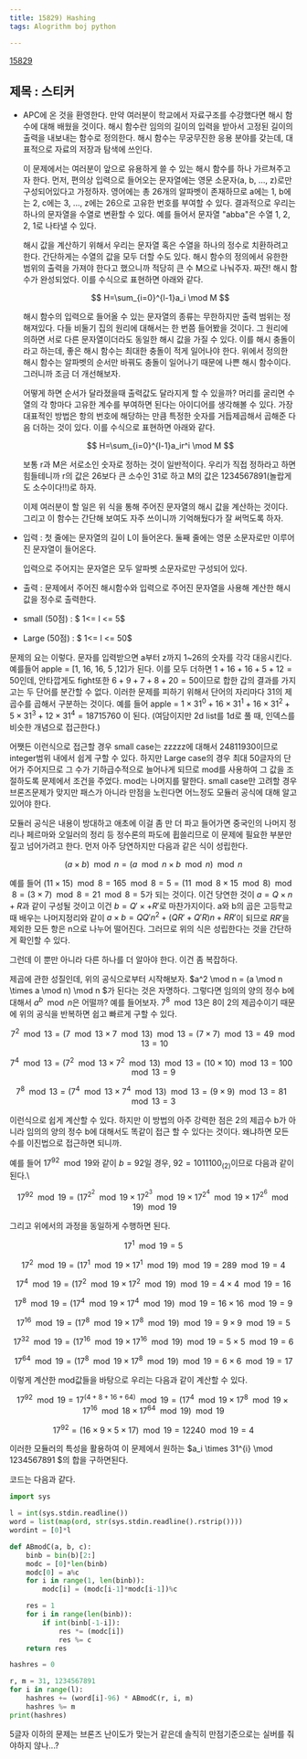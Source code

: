 ```yaml
---
title: 15829) Hashing
tags: Alogrithm boj python

---
```


[15829](https://www.acmicpc.net/problem/15829)

## 제목 : 스티커

- APC에 온 것을 환영한다. 만약 여러분이 학교에서 자료구조를 수강했다면 해시 함수에 대해 배웠을 것이다. 해시 함수란 임의의 길이의 입력을 받아서 고정된 길이의 출력을 내보내는 함수로 정의한다. 해시 함수는 무궁무진한 응용 분야를 갖는데, 대표적으로 자료의 저장과 탐색에 쓰인다.

  이 문제에서는 여러분이 앞으로 유용하게 쓸 수 있는 해시 함수를 하나 가르쳐주고자 한다. 먼저, 편의상 입력으로 들어오는 문자열에는 영문 소문자(a, b, ..., z)로만 구성되어있다고 가정하자. 영어에는 총 26개의 알파벳이 존재하므로 a에는 1, b에는 2, c에는 3, ..., z에는 26으로 고유한 번호를 부여할 수 있다. 결과적으로 우리는 하나의 문자열을 수열로 변환할 수 있다. 예를 들어서 문자열 "abba"은 수열 1, 2, 2, 1로 나타낼 수 있다.

  해시 값을 계산하기 위해서 우리는 문자열 혹은 수열을 하나의 정수로 치환하려고 한다. 간단하게는 수열의 값을 모두 더할 수도 있다. 해시 함수의 정의에서 유한한 범위의 출력을 가져야 한다고 했으니까 적당히 큰 수 M으로 나눠주자. 짜잔! 해시 함수가 완성되었다. 이를 수식으로 표현하면 아래와 같다.

  $$ H=\sum_{i=0}^{l-1}a_i \mod M $$

  해시 함수의 입력으로 들어올 수 있는 문자열의 종류는 무한하지만 출력 범위는 정해져있다. 다들 비둘기 집의 원리에 대해서는 한 번쯤 들어봤을 것이다. 그 원리에 의하면 서로 다른 문자열이더라도 동일한 해시 값을 가질 수 있다. 이를 해시 충돌이라고 하는데, 좋은 해시 함수는 최대한 충돌이 적게 일어나야 한다. 위에서 정의한 해시 함수는 알파벳의 순서만 바꿔도 충돌이 일어나기 때문에 나쁜 해시 함수이다. 그러니까 조금 더 개선해보자.

  어떻게 하면 순서가 달라졌을때 출력값도 달라지게 할 수 있을까? 머리를 굴리면 수열의 각 항마다 고유한 계수를 부여하면 된다는 아이디어를 생각해볼 수 있다. 가장 대표적인 방법은 항의 번호에 해당하는 만큼 특정한 숫자를 거듭제곱해서 곱해준 다음 더하는 것이 있다. 이를 수식으로 표현하면 아래와 같다.

  $$ H=\sum_{i=0}^{l-1}a_ir^i \mod M $$

  보통 r과 M은 서로소인 숫자로 정하는 것이 일반적이다. 우리가 직접 정하라고 하면 힘들테니까 r의 값은 26보다 큰 소수인 31로 하고 M의 값은 1234567891(놀랍게도 소수이다!!)로 하자.
  
  이제 여러분이 할 일은 위 식을 통해 주어진 문자열의 해시 값을 계산하는 것이다. 그리고 이 함수는 간단해 보여도 자주 쓰이니까 기억해뒀다가 잘 써먹도록 하자.

- 입력 : 첫 줄에는 문자열의 길이 L이 들어온다. 둘째 줄에는 영문 소문자로만 이루어진 문자열이 들어온다.

  입력으로 주어지는 문자열은 모두 알파벳 소문자로만 구성되어 있다.

- 출력 : 문제에서 주어진 해시함수와 입력으로 주어진 문자열을 사용해 계산한 해시 값을 정수로 출력한다.

- small (50점) : $ 1<= l <= 5$

- Large (50점) : $ 1<= l <= 50$

  

문제의 요는 이렇다. 문자를 입력받으면 a부터 z까지 1~26의 숫자를 각각 대응시킨다. 예를들어 apple = [1, 16, 16, 5 ,12]가 된다. 이를 모두 더하면 $1+16+16+5+12 = 50$인데, 안타깝게도 fight또한 $6+9+7+8+20=50$이므로 합한 갑의 결과를 가지고는 두 단어를 분간할 수 없다. 이러한 문제를 피하기 위해서 단어의 자리마다 31의 제곱수를 곱해서 구분하는 것이다. 예를 들어 apple = $1 \times 31^0 + 16 \times 31^1+ 16\times 31^2 + 5\times 31^3 + 12\times 31^4= 18715760$ 이 된다. (여담이지만 2d list를 1d로 풀 때, 인덱스를 비슷한 개념으로 접근한다.)

어쨋든 이런식으로 접근할 경우 small case는 zzzzz에 대해서 24811930이므로 integer범위 내에서 쉽게 구할 수 있다. 하지만 Large case의 경우 최대 50글자의 단어가 주어지므로 그 수가 기하급수적으로 늘어나게 되므로 mod를 사용하여 그 값을 조절하도록 문제에서 조건을 주었다. mod는 나머지를 말한다. small case만 고려할 경우 브론즈문제가 맞지만 패스가 아니라 만점을 노린다면 어느정도 모듈러 공식에 대해 알고 있어야 한다.

모듈러 공식은 내용이 방대하고 애초에 이걸 좀 만 더 파고 들어가면 중국인의 나머지 정리나 페르마와 오일러의 정리 등 정수론의 파도에 휩쓸리므로 이 문제에 필요한 부분만 짚고 넘어가려고 한다. 먼저 아주 당연하지만 다음과 같은 식이 성립한다.

$$ (a \times b) \mod n = (a \mod n \times b \mod n) \mod n$$

예를 들어 $(11 \times 15) \mod 8 = 165 \mod 8 = 5 = (11 \mod 8 \times 15 \mod 8) \mod 8 = (3\times7)\mod8 = 21\mod 8 = 5$가 되는 것이다. 이건 당연한 것이 $a=Q\times n+R$과 같이 구성될 것이고 이건 $b=Q'\times+R'$로 마찬가지이다. a와 b의 곱은 고등학교 때 배우는 나머지정리와 같이 $a\times b = QQ'n^2 + (QR'+Q'R)n + RR'$이 되므로 $RR'$을 제외한 모든 항은 n으로 나누어 떨어진다. 그러므로 위의 식은 성립한다는 것을 간단하게 확인할 수 있다.

그런데 이 뿐만 아니라 다른 하나를 더 알아야 한다. 이건 좀 복잡하다.

제곱에 관한 성질인데, 위의 공식으로부터 시작해보자. $a^2 \mod n = (a \mod n \times a \mod n) \mod n $가 된다는 것은 자명하다. 그렇다면 임의의 양의 정수 b에 대해서 $a^b\mod n$은 어떨까? 예를 들어보자. $7^8 \mod 13$은 8이 2의 제곱수이기 때문에 위의 공식을 반복하면 쉽고 빠르게 구할 수 있다. 

$$7^2\mod 13 = (7\mod 13 \times 7\mod 13) \mod 13 = (7\times 7) \mod 13 = 49 \mod 13 = 10$$

$$7^4\mod 13 = (7^2\mod 13 \times 7^2\mod 13) \mod 13 = (10\times 10) \mod 13 = 100 \mod 13 = 9$$

$$7^8\mod 13 = (7^4\mod 13 \times 7^4\mod 13) \mod 13 = (9\times 9) \mod 13 = 81 \mod 13 = 3$$

이런식으로 쉽게 계산할 수 있다. 하지만 이 방법의 아주 강력한 점은 2의 제곱수 b가 아니라 임의의 양의 정수 b에 대해서도 똑같이 접근 할 수 있다는 것이다. 왜냐하면 모든 수를 이진법으로 접근하면 되니까.

예를 들어 $17^{92} \mod 19$와 같이 $b=92$일 경우, $92=1011100_{(2)}$이므로 다음과 같이 된다.\

$$17^{92} \mod 19 = (17^{2^2}\mod19 \times 17^{2^3} \mod19 \times 17^{2^4}\mod19 \times 17^{2^6}\mod19)\mod 19$$

그리고 위에서의 과정을 동일하게 수행하면 된다.

$$ 17^1 \mod 19 =5 $$

$$ 17^2 \mod 19 = (17^1 \mod 19 \times 17^1 \mod 19) \mod 19 = 289 \mod 19 = 4 $$

$$ 17^4 \mod 19 = (17^2 \mod 19 \times 17^2 \mod 19) \mod 19 = 4\times4 \mod 19 = 16$$

$$ 17^8 \mod 19 = (17^4 \mod 19 \times 17^4 \mod 19) \mod 19 = 16\times 16 \mod 19 = 9 $$

$$ 17^16 \mod 19 = (17^8 \mod 19 \times 17^8 \mod 19) \mod 19 = 9\times 9 \mod 19 = 5$$

$$ 17^32 \mod 19 = (17^16 \mod 19 \times 17^16 \mod 19) \mod 19 = 5\times 5 \mod 19 = 6$$

$$ 17^64 \mod 19 = (17^8 \mod 19 \times 17^8 \mod 19) \mod 19 = 6\times 6 \mod 19 = 17$$

이렇게 계산한 mod값들을 바탕으로 우리는 다음과 같이 계산할 수 있다.

$$ 17^{92} \mod 19 = 17^{(4+8+16+64)}\mod 19  = (17^4\mod 19 \times 17^8 \mod 19 \times 17^{16}\mod 18 \times 17^{64}\mod 19)\mod 19$$

$$ 17^{92} = (16 \times 9 \times 5 \times 17) \mod 19 = 12240 \mod 19 =  4$$

이러한 모듈러의 특성을 활용하여 이 문제에서 원하는 $a_i \times 31^{i} \mod 1234567891 $의 합을 구하면된다.



코드는 다음과 같다.

```python
import sys

l = int(sys.stdin.readline())
word = list(map(ord, str(sys.stdin.readline().rstrip())))
wordint = [0]*l

def ABmodC(a, b, c):
    binb = bin(b)[2:]
    modc = [0]*len(binb)
    modc[0] = a%c
    for i in range(1, len(binb)):
        modc[i] = (modc[i-1]*modc[i-1])%c

    res = 1
    for i in range(len(binb)):
        if int(binb[-1-i]):
            res *= (modc[i])
            res %= c
    return res

hashres = 0

r, m = 31, 1234567891
for i in range(l):
    hashres += (word[i]-96) * ABmodC(r, i, m)
    hashres %= m
print(hashres)
```





5글자 이하의 문제는 브론즈 난이도가 맞는거 같은데 솔직히 만점기준으로는 실버를 줘야하지 않나...?









